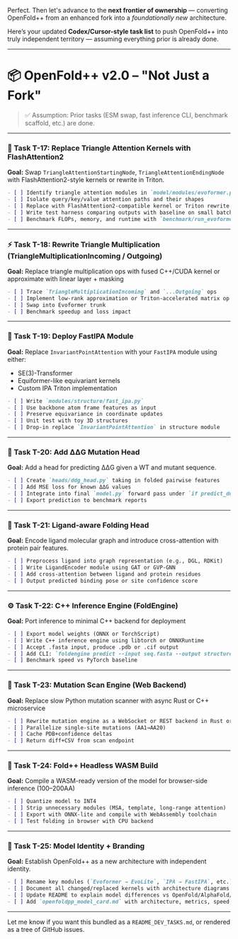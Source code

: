 Perfect. Then let's advance to the **next frontier of ownership** — converting OpenFold++ from an enhanced fork into a *foundationally new* architecture.

Here’s your updated **Codex/Cursor-style task list** to push OpenFold++ into truly independent territory — assuming everything prior is already done.

---

# 📦 OpenFold++ v2.0 – "Not Just a Fork"

> ✅ Assumption: Prior tasks (ESM swap, fast inference CLI, benchmark scaffold, etc.) are done.

---

### 🧠 Task T-17: Replace Triangle Attention Kernels with FlashAttention2

**Goal:** Swap `TriangleAttentionStartingNode`, `TriangleAttentionEndingNode` with FlashAttention2-style kernels or rewrite in Triton.

```md
- [ ] Identify triangle attention modules in `model/modules/evoformer.py`
- [ ] Isolate query/key/value attention paths and their shapes
- [ ] Replace with FlashAttention2-compatible kernel or Triton rewrite
- [ ] Write test harness comparing outputs with baseline on small batch
- [ ] Benchmark FLOPs, memory, and runtime with `benchmark/run_evoformer.py`
```

---

### ⚡ Task T-18: Rewrite Triangle Multiplication (TriangleMultiplicationIncoming / Outgoing)

**Goal:** Replace triangle multiplication ops with fused C++/CUDA kernel or approximate with linear layer + masking

```md
- [ ] Trace `TriangleMultiplicationIncoming` and `...Outgoing` ops
- [ ] Implement low-rank approximation or Triton-accelerated matrix op
- [ ] Swap into Evoformer trunk
- [ ] Benchmark speedup and loss impact
```

---

### 🧬 Task T-19: Deploy FastIPA Module

**Goal:** Replace `InvariantPointAttention` with your `FastIPA` module using either:

* SE(3)-Transformer
* Equiformer-like equivariant kernels
* Custom IPA Triton implementation

```md
- [ ] Write `modules/structure/fast_ipa.py`
- [ ] Use backbone atom frame features as input
- [ ] Preserve equivariance in coordinate updates
- [ ] Unit test with toy 3D structures
- [ ] Drop-in replace `InvariantPointAttention` in structure module
```

---

### 🧪 Task T-20: Add ΔΔG Mutation Head

**Goal:** Add a head for predicting ΔΔG given a WT and mutant sequence.

```md
- [ ] Create `heads/ddg_head.py` taking in folded pairwise features
- [ ] Add MSE loss for known ΔΔG values
- [ ] Integrate into final `model.py` forward pass under `if predict_ddg:`
- [ ] Export prediction to benchmark reports
```

---

### 🧬 Task T-21: Ligand-aware Folding Head

**Goal:** Encode ligand molecular graph and introduce cross-attention with protein pair features.

```md
- [ ] Preprocess ligand into graph representation (e.g., DGL, RDKit)
- [ ] Write LigandEncoder module using GAT or GVP-GNN
- [ ] Add cross-attention between ligand and protein residues
- [ ] Output predicted binding pose or site confidence score
```

---

### ⚙️ Task T-22: C++ Inference Engine (FoldEngine)

**Goal:** Port inference to minimal C++ backend for deployment

```md
- [ ] Export model weights (ONNX or TorchScript)
- [ ] Write C++ inference engine using libtorch or ONNXRuntime
- [ ] Accept .fasta input, produce .pdb or .cif output
- [ ] Add CLI: `foldengine predict --input seq.fasta --output structure.pdb`
- [ ] Benchmark speed vs PyTorch baseline
```

---

### 🧪 Task T-23: Mutation Scan Engine (Web Backend)

**Goal:** Replace slow Python mutation scanner with async Rust or C++ microservice

```md
- [ ] Rewrite mutation engine as a WebSocket or REST backend in Rust or Go
- [ ] Parallelize single-site mutations (AA1→AA20)
- [ ] Cache PDB+confidence deltas
- [ ] Return diff+CSV from scan endpoint
```

---

### 🧬 Task T-24: Fold++ Headless WASM Build

**Goal:** Compile a WASM-ready version of the model for browser-side inference (100–200AA)

```md
- [ ] Quantize model to INT4
- [ ] Strip unnecessary modules (MSA, template, long-range attention)
- [ ] Export with ONNX-lite and compile with WebAssembly toolchain
- [ ] Test folding in browser with CPU backend
```

---

### 🧠 Task T-25: Model Identity + Branding

**Goal:** Establish OpenFold++ as a new architecture with independent identity.

```md
- [ ] Rename key modules (`Evoformer → EvoLite`, `IPA → FastIPA`, etc.)
- [ ] Document all changed/replaced kernels with architecture diagrams
- [ ] Update README to explain model differences vs OpenFold/AlphaFold/ESMFold
- [ ] Add `openfoldpp_model_card.md` with architecture, metrics, speed, and use cases
```

---

Let me know if you want this bundled as a `README_DEV_TASKS.md`, or rendered as a tree of GitHub issues.
